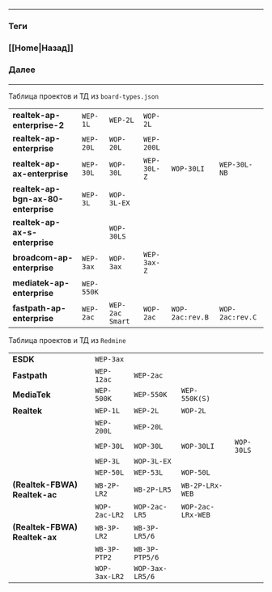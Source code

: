 
---
### Теги

### [[Home|Назад]]
#### 
### Далее
####
---


 Таблица проектов и ТД из `board-types.json`

|                                     |            |                 |             |                 |                 |
| ----------------------------------- | ---------- | --------------- | ----------- | --------------- | --------------- |
| **realtek-ap-enterprise-2**         | `WEP-1L`   | `WEP-2L`        | `WOP-2L`    |                 |                 |
| **realtek-ap-enterprise**           | `WEP-20L`  | `WOP-20L`       | `WEP-200L`  |                 |                 |
| **realtek-ap-ax-enterprise**        | `WEP-30L`  | `WOP-30L`       | `WEP-30L-Z` | `WOP-30LI`      | `WEP-30L-NB`    |
| **realtek-ap-bgn-ax-80-enterprise** | `WEP-3L`   | `WOP-3L-EX`     |             |                 |                 |
| **realtek-ap-ax-s-enterprise**      |            | `WOP-30LS`      |             |                 |                 |
| **broadcom-ap-enterprise**          | `WEP-3ax`  | `WOP-3ax`       | `WEP-3ax-Z` |                 |                 |
| **mediatek-ap-enterprise**          | `WEP-550K` |                 |             |                 |                 |
| **fastpath-ap-enterprise**          | `WEP-2ac`  | `WEP-2ac Smart` | `WOP-2ac`   | `WOP-2ac:rev.B` | `WOP-2ac:rev.C` |

 Таблица проектов и ТД из `Redmine`

|                               |               |                 |                   |            |
| ----------------------------- | ------------- | --------------- | ----------------- | ---------- |
| **ESDK**                      | `WEP-3ax`     |                 |                   |            |
| **Fastpath**                  | `WEP-12ac`    | `WEP-2ac`       |                   |            |
| **MediaTek**                  | `WEP-500K`    | `WEP-550K`      | `WEP-550K(S)`     |            |
| **Realtek**                   | `WEP-1L`      | `WEP-2L`        | `WOP-2L`          |            |
|                               | `WEP-200L`    | `WEP-20L`       |                   |            |
|                               | `WEP-30L`     | `WOP-30L`       | `WOP-30LI`        | `WOP-30LS` |
|                               | `WEP-3L`      | `WOP-3L-EX`     |                   |            |
|                               | `WEP-50L`     | `WEP-53L`       | `WOP-50L`         |            |
| **(Realtek-FBWA) Realtek-ac** | `WB-2P-LR2`   | `WB-2P-LR5`     | `WB-2P-LRx-WEB`   |            |
|                               | `WOP-2ac-LR2` | `WOP-2ac-LR5`   | `WOP-2ac-LRx-WEB` |            |
| **(Realtek-FBWA) Realtek-ax** | `WB-3P-LR2`   | `WB-3P-LR5/6`   |                   |            |
|                               | `WB-3P-PTP2`  | `WB-3P-PTP5/6`  |                   |            |
|                               | `WOP-3ax-LR2` | `WOP-3ax-LR5/6` |                   |            |


